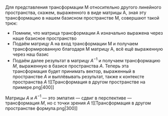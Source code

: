 Для представления трансформации M относительно другого линейного пространства, скажем, выраженного в виде матрицы A, зная эту трансформацию в нашем базисном пространстве M, совершают такой трюк:
- Помним, что матрица трансформации A изначально выражена через наше базисное пространство
- Подаём матрицу A на вход трансформации M и получаем трансформированную благодаря M матрицу A, всё ещё выраженную через наш базис
- Подаём далее результат в матрицу $A^{-1}$ и получаем трансформацию $M$, выраженную в базисе пространства $A$. Теперь эта трансформация будет принимать вектор, выраженный в пространстве $A$ и выплёвывать результат, также к контексте пространства $A$
  ![[Трансформация в другом пространстве на примере.png|400]]

Матрицы $A$ и $A^{-1}$ — это эмпатия — сдвиг в перспективе — трансформация $M$, но с точки зрения $A$
![[Трансформация в другом пространстве формула.png|300]]

